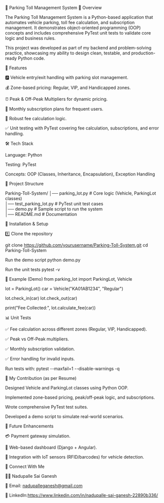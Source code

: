 🚗 Parking Toll Management System
📌 Overview

The Parking Toll Management System is a Python-based application that automates vehicle parking, toll fee calculation, and subscription management. It demonstrates object-oriented programming (OOP) concepts and includes comprehensive PyTest unit tests to validate core logic and business rules.

This project was developed as part of my backend and problem-solving practice, showcasing my ability to design clean, testable, and production-ready Python code.

🎯 Features

🅿️ Vehicle entry/exit handling with parking slot management.

💰 Zone-based pricing: Regular, VIP, and Handicapped zones.

⏰ Peak & Off-Peak Multipliers for dynamic pricing.

📅 Monthly subscription plans for frequent users.

🧾 Robust fee calculation logic.

✅ Unit testing with PyTest covering fee calculation, subscriptions, and error handling.

🛠️ Tech Stack

Language: Python

Testing: PyTest

Concepts: OOP (Classes, Inheritance, Encapsulation), Exception Handling

📂 Project Structure

Parking-Toll-System/
                                                             │── parking_lot.py                                                   # Core logic (Vehicle, ParkingLot classes)  
                                                              │── test_parking_lot.py                                              # PyTest unit test cases  
                                                               │── demo.py                                                          # Sample script to run the system  
                                                                │── README.md                                                        # Documentation  

🚀 Installation & Setup

1️⃣ Clone the repository

git clone https://github.com/yourusername/Parking-Toll-System.git
cd Parking-Toll-System

Run the demo script
python demo.py

Run the unit tests
pytest -v

🧪 Example (Demo)
from parking_lot import ParkingLot, Vehicle

lot = ParkingLot()
car = Vehicle("KA01AB1234", "Regular")

lot.check_in(car)
lot.check_out(car)

print("Fee Collected:", lot.calculate_fee(car))


📊 Unit Tests

✅ Fee calculation across different zones (Regular, VIP, Handicapped).

✅ Peak vs Off-Peak multipliers.

✅ Monthly subscription validation.

✅ Error handling for invalid inputs.

Run tests with:
pytest --maxfail=1 --disable-warnings -q


📌 My Contribution (as per Resume)

Designed Vehicle and ParkingLot classes using Python OOP.

Implemented zone-based pricing, peak/off-peak logic, and subscriptions.

Wrote comprehensive PyTest test suites.

Developed a demo script to simulate real-world scenarios.


📌 Future Enhancements

💳 Payment gateway simulation.

📱 Web-based dashboard (Django + Angular).

🔄 Integration with IoT sensors (RFID/barcodes) for vehicle detection.


🤝 Connect With Me

👨‍💻 Nadupalle Sai Ganesh

📧 Email: nadupalleganesh@gmail.com

💼 LinkedIn:https://www.linkedin.com/in/nadupalle-sai-ganesh-22890b336/


